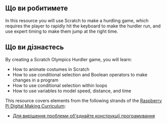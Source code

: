 ## Що ви робитимете

In this resource you will use Scratch to make a hurdling game, which requires the player to rapidly hit the keyboard to make the hurdler run, and use expert timing to make them jump at the right time.

## Що ви дізнаєтесь

By creating a Scratch Olympics Hurdler game, you will learn:

- How to animate costumes in Scratch
- How to use conditional selection and Boolean operators to make changes in a program
- How to use conditional selection within loops
- How to use variables to model speed, distance, and time

This resource covers elements from the following strands of the [Raspberry Pi Digital Making Curriculum](https://www.raspberrypi.org/curriculum/):

- [Для вирішення проблеми об'єднайте конструкції програмування](https://www.raspberrypi.org/curriculum/programming/builder)